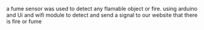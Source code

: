 a fume sensor was used to detect any flamable object or fire.
using arduino and Ui  and wifi module to detect and send a signal to our website that there is fire or fume
